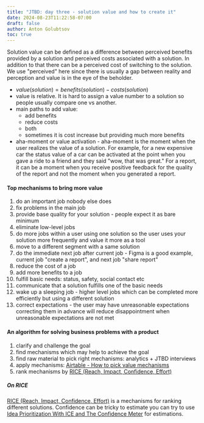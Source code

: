 ```yaml
---
title: "JTBD: day three - solution value and how to create it"
date: 2024-08-23T11:22:58-07:00
draft: false
author: Anton Golubtsov
toc: true
---
```


Solution value can be defined as a difference between perceived benefits provided by a solution and perceived costs associated with a solution. In addition to that there can be a perceived cost of switching to the solution. We use "perceived" here since there is usually a gap between reality and perception and value is in the eye of the beholder.

-   $value(solution) = benefits(solution) - costs(solution)$
-   value is relative. It is hard to assign a value number to a solution so people usually compare one vs another.
-   main paths to add value:
    -   add benefits
    -   reduce costs
    -   both
    -   sometimes it is cost increase but providing much more benefits
-   aha-moment or value activation - aha-moment is the moment when the user realizes the value of a solution. For example, for a new expensive car the status value of a car can be activated at the point when you gave a ride to a friend and they said "wow, that was great." For a report, it can be a moment when you receive positive feedback for the quality of the report and not the moment when you generated a report.

#### Top mechanisms to bring more value

1. do an important job nobody else does
2. fix problems in the main job
3. provide base quality for your solution - people expect it as bare minimum
4. eliminate low-level jobs
5. do more jobs within a user using one solution so the user uses your solution more frequently and value it more as a tool
6. move to a different segment with a same solution
7. do the immediate next job after current job - Figma is a good example, current job "create a report", and next job "share report"
8. reduce the cost of a job
9. add more benefits to a job
10. fulfill basic needs: status, safety, social contact etc
11. communicate that a solution fulfills one of the basic needs
12. wake up a sleeping job - higher level jobs which can be completed more efficiently but using a different solution
13. correct expectations - the user may have unreasonable expectations correcting them in advance will reduce disappointment when unreasonable expectations are not met

#### An algorithm for solving business problems with a product

1. clarify and challenge the goal
2. find mechanisms which may help to achieve the goal
3. find raw material to pick right mechanisms: analytics + JTBD interviews
4. apply mechanisms: [Airtable - How to pick value mechanisms](https://airtable.com/appjUxuSKoqSjUEo8/shrZ8UM9jhuaE5kk4)
5. rank mechanisms by [RICE (Reach, Impact, Confidence, Effort)](https://www.intercom.com/blog/rice-simple-prioritization-for-product-managers/)

##### On RICE

[RICE (Reach, Impact, Confidence, Effort)](https://www.intercom.com/blog/rice-simple-prioritization-for-product-managers/) is a mechanisms for ranking different solutions. Confidence can be tricky to estimate you can try to use [Idea Prioritization With ICE and The Confidence Meter](https://itamargilad.com/the-tool-that-will-help-you-choose-better-product-ideas/) for estimations.
